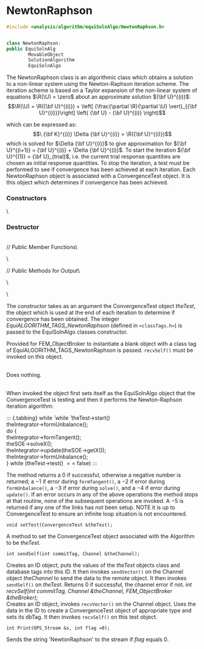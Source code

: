 # NewtonRaphson

```cpp
#include <analysis/algorithm/equiSolnAlgo/NewtonRaphson.h>


class NewtonRaphson: 
public EquiSolnAlg
        MovableObject
        SolutionAlgorithm
        EquiSolnAlgo
```


The NewtonRaphson class is an algorithmic class which obtains a solution
to a non-linear system using the Newton-Raphson iteration scheme. The
iteration scheme is based on a Taylor expansion of the non-linear system
of equations $\R(\U) = \zero$ about an approximate solution ${\bf U}^{(i)}$:
$$\R(\U) = 
\R({\bf U}^{(i)}) +
\left[ {\frac{\partial \R}{\partial \U} \vert}_{{\bf U}^{(i)}}\right]
\left( {\bf U} - {\bf U}^{(i)} \right)$$

which can be expressed as: $$\
{\bf K}^{(i)}  \Delta {\bf U}^{(i)} = \R({\bf U}^{(i)})$$ which is solved for
$\Delta {\bf U}^{(i)}$ to give approximation for
${\bf U}^{(i+1)} = {\bf U}^{(i)} + \Delta {\bf U}^{(i)}$. To start the iteration
${\bf U}^{(1)} = {\bf U}_{trial}$, i.e. the current trial response quantities are
chosen as initial response quantities. To stop the iteration, a test
must be performed to see if convergence has been achieved at each
iteration. Each NewtonRaphson object is associated with a
ConvergenceTest object. It is this object which determines if
convergence has been achieved.

### Constructors

\

### Destructor

\
// Public Member Functions\

\

// Public Methods for Output\

\

\

The constructor takes as an argument the ConvergenceTest object
*theTest*, the object which is used at the end of each iteration to
determine if convergence has been obtained. The integer
*EquiALGORITHM_TAGS_NewtonRaphson* (defined in  `<classTags.h>`) is
passed to the EquiSolnAlgo classes constructor.

Provided for FEM_ObjectBroker to instantiate a blank object with a class
tag of EquiALGORITHM_TAGS_NewtonRaphson is passed. `recvSelf()` must be
invoked on this object.

\
Does nothing.

\
When invoked the object first sets itself as the EquiSolnAlgo object
that the ConvergenceTest is testing and then it performs the
Newton-Raphson iteration algorithm:

::: {.tabbing}
while ̄ while ̄ theTest-$>$start()\
theIntegrator-$>$formUnbalance();\
do {\
theIntegrator-$>$formTangent();\
theSOE-$>$solveX();\
theIntegrator-$>$update(theSOE-$>$getX());\
theIntegrator-$>$formUnbalance();\
} while (theTest-$>$test() $==$ false)
:::

The method returns a 0 if successful, otherwise a negative number is
returned; a $-1$ if error during `formTangent()`, a $-2$ if error during
`formUnbalance()`, a $-3$ if error during `solve()`, and a $-4$ if error
during `update()`. If an error occurs in any of the above operations the
method stops at that routine, none of the subsequent operations are
invoked. A $-5$ is returned if any one of the links has not been setup.
NOTE it is up to ConvergenceTest to ensure an infinite loop situation is
not encountered.

```{.cpp}
void setTest(ConvergenceTest &theTest);
```

A method to set the ConvergenceTest object associated with the Algorithm
to be *theTest*.

```{.cpp}
int sendSelf(int commitTag, Channel &theChannel);
```

Creates an ID object, puts the values of the *theTest* objects class and
database tags into this ID. It then invokes `sendVector()` on the
Channel object *theChannel* to send the data to the remote object. It
then invokes `sendSelf()` on *theTest*. Returns $0$ if successful, the
channel error if not.
*int recvSelf(int commitTag, Channel &theChannel, FEM_ObjectBroker
&theBroker);*\
Creates an ID object, invokes `recvVector()` on the Channel object. Uses
the data in the ID to create a ConvergenceTest object of appropriate
type and sets its dbTag. It then invokes `recvSelf()` on this test
object.

```{.cpp}
int Print(OPS_Stream &s, int flag =0);
```

Sends the string 'NewtonRaphson' to the stream if *flag* equals $0$.
